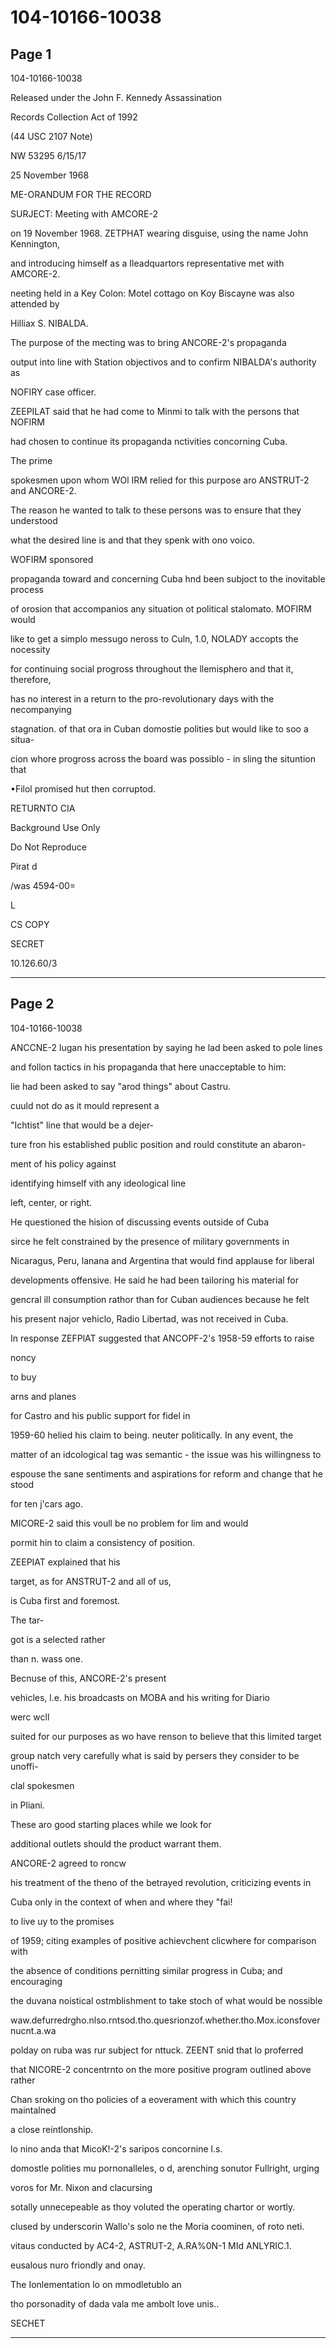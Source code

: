 # 104-10166-10038

## Page 1

104-10166-10038

Released under the John F. Kennedy Assassination

Records Collection Act of 1992

(44 USC 2107 Note)

NW 53295 6/15/17

25 November 1968

ME-ORANDUM FOR THE RECORD

SURJECT: Meeting with AMCORE-2

on 19 November 1968. ZETPHAT wearing disguise, using the name John Kennington,

and introducing himself as a Ileadquartors representative met with AMCORE-2.

neeting held in a Key Colon: Motel cottago on Koy Biscayne was also attended by

Hilliax S. NIBALDA.

The purpose of the mecting was to bring ANCORE-2's propaganda

output into line with Station objectivos and to confirm NIBALDA's authority as

NOFIRY case officer.

ZEEPILAT said that he had come to Minmi to talk with the persons that NOFIRM

had chosen to continue its propaganda nctivities concorning Cuba.

The prime

spokesmen upon whom WOl IRM relied for this purpose aro ANSTRUT-2 and ANCORE-2.

The reason he wanted to talk to these persons was to ensure that they understood

what the desired line is and that they spenk with ono voico.

WOFIRM sponsored

propaganda toward and concerning Cuba hnd been subjoct to the inovitable process

of orosion that accompanios any situation ot political stalomato. MOFIRM would

like to get a simplo messugo neross to Culn, 1.0, NOLADY accopts the nocessity

for continuing social progross throughout the llemisphero and that it, therefore,

has no interest in a return to the pro-revolutionary days with the necompanying

stagnation. of that ora in Cuban domostie polities but would like to soo a situa-

cion whore progross across the board was possiblo - in sling the situntion that

•Filol promised hut then corruptod.

RETURNTO CIA

Background Use Only

Do Not Reproduce

Pirat d

/was 4594-00=

L

CS COPY

SECRET

10.126.60/3

---

## Page 2

104-10166-10038

ANCCNE-2 lugan his presentation by saying he lad been asked to pole lines

and follon tactics in his propaganda that here unacceptable to him:

lie had been asked to say "arod things" about Castru.

cuuld not do as it mould represent a

"Ichtist" line that would be a dejer-

ture fron his established public position and rould constitute an abaron-

ment of his policy against

identifying himself vith any ideological line

left, center, or right.

He questioned the hision of discussing events outside of Cuba

sirce he felt constrained by the presence of military governments in

Nicaragus, Peru, lanana and Argentina that would find applause for liberal

developments offensive. He said he had been tailoring his material for

gencral ill consumption rathor than for Cuban audiences because he felt

his present najor vehiclo, Radio Libertad, was not received in Cuba.

In response ZEFPlAT suggested that ANCOPF-2's 1958-59 efforts to raise

noncy

to buy

arns and planes

for Castro and his public support for fidel in

1959-60 helied his claim to being. neuter politically. In any event, the

matter of an idcological tag was semantic - the issue was his willingness to

espouse the sane sentiments and aspirations for reform and change that he stood

for ten j'cars ago.

MICORE-2 said this voull be no problem for lim and would

pormit hin to claim a consistency of position.

ZEEPIAT explained that his

target, as for ANSTRUT-2 and all of us,

is Cuba first and foremost.

The tar-

got is a selected rather

than n. wass one.

Becnuse of this, ANCORE-2's present

vehicles, l.e. his broadcasts on MOBA and his writing for Diario

werc wcll

suited for our purposes as wo have renson to believe that this limited target

group natch very carefully what is said by persers they consider to be unoffi-

clal spokesmen

in Pliani.

These aro good starting places while we look for

additional outlets should the product warrant them.

ANCORE-2 agreed to roncw

his treatment of the theno of the betrayed revolution, criticizing events in

Cuba only in the context of when and where they "fai!

to live uy to the promises

of 1959; citing examples of positive achievchent clicwhere for comparison with

the absence of conditions pernitting similar progress in Cuba; and encouraging

the duvana noistical ostmblishment to take stoch of what would be nossible

waw.defurredrgho.nlso.rntsod.tho.quesrionzof.whether.tho.Mox.iconsfovernucnt.a.wa

polday on ruba was rur subject for nttuck. ZEENT snid that lo proferred

that NICORE-2 concentrnto on the more positive program outlined above rather

Chan sroking on tho policies of a eoverament with which this country maintalned

a close reintlonship.

lo nino anda that MicoK!-2's saripos concornine l.s.

domostle polities mu pornonalleles, o d, arenching sonutor Fullright, urging

voros for Mr. Nixon and clacursing

sotally unnecepeable as thoy voluted the operating chartor or wortly.

clused by underscorin Wallo's solo ne the Moria coominen, of roto neti.

vitaus conducted by AC4-2, ASTRUT-2, A.RA%0N-1 MId ANLYRIC.1.

eusalous nuro friondly and onay.

The Ionlementation lo on mmodletublo an

tho porsonadity of dada vala me ambolt love unis..

SECHET

---

